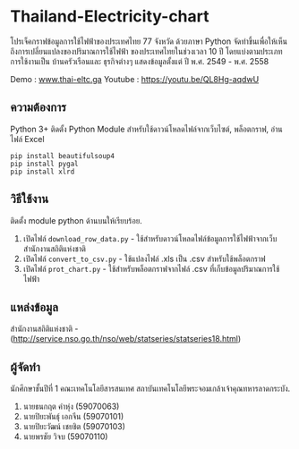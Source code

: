 ﻿# Thailand-Electricity-chart
โปรเจ็คกราฟข้อมูลการใช้ไฟฟ้าของประเทศไทย 77 จังหวัด ด้วยภาษา Python
จัดทำขึ้นเพื่อให้เห็นถึงการเปลี่ยนแปลงของปริมาณการใช้ไฟฟ้า
ของประเทศไทยในช่วงเวลา 10 ปี โดยแบ่งตามประเภทการใช้งานเป็น บ้านครัวเรือนและ ธุรกิจต่างๆ
แสดงข้อมูลตั้งแต่ ปี พ.ศ. 2549 - พ.ศ. 2558

Demo : www.thai-eltc.ga
Youtube : https://youtu.be/QL8Hg-aqdwU

## ความต้องการ
Python 3+
ติดตั้ง Python Module
สำหรับใช้ดาวน์โหลดไฟล์จากเว็บไซต์, พล็อตกราฟ, อ่านไฟล์ Excel
```
pip install beautifulsoup4
pip install pygal
pip install xlrd
```

## วิธีใช้งาน
ติดตั้ง module python ด้านบนให้เรียบร้อย.

1. เปิดไฟล์ `download_row_data.py` - ใช้สำหรับดาวน์โหลดไฟล์ข้อมูลการใช้ไฟฟ้าจากเว็บสำนักงานสถิติแห่งชาติ
2. เปิดไฟล์ `convert_to_csv.py` - ใช้แปลงไฟล์ .xls เป็น .csv สำหรับใช้พล็อตกราฟ
3. เปิดไฟล์ `prot_chart.py` - ใช้สำหรับพล็อตกราฟจากไฟล์ .csv ที่เก็บข้อมูลปริมาณการใช้ไฟฟ้า

## แหล่งข้อมูล
สำนักงานสถิติแห่งชาติ - (http://service.nso.go.th/nso/web/statseries/statseries18.html)

## ผู้จัดทำ
นักศึกษาชั้นปีที่ 1 คณะเทคโนโลยีสารสนเทศ สถาบันเทคโนโลยีพระจอมเกล้าเจ้าคุณทหารลาดกระบัง.

1.  นายธนกฤต คำหุ่ง (59070063)
2. นายปิยะพันธุ์ เอกจีน (59070101)
3. นายปิยะวัฒน์ เชยชิต (59070103)
4. นายพรชัย วิจบ (59070110)




